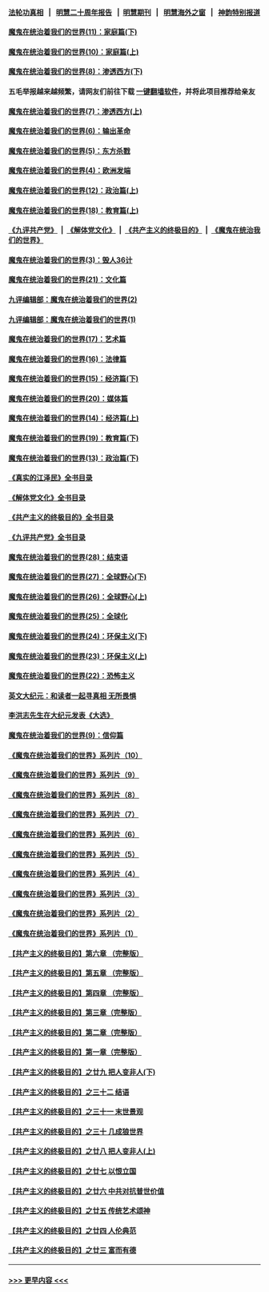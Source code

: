 #### [法轮功真相](https://github.com/gfw-breaker/truth/blob/master/README.md?t=0) &nbsp;&nbsp;|&nbsp;&nbsp; [明慧二十周年报告](https://github.com/gfw-breaker/mh-reports/blob/master/README.md?t=0) &nbsp;&nbsp;|&nbsp;&nbsp;[明慧期刊](https://github.com/gfw-breaker/mh-qikan) &nbsp;&nbsp;|&nbsp;&nbsp; [明慧海外之窗](https://github.com/gfw-breaker/mh-news/blob/master/README.md?t=0) &nbsp;&nbsp;|&nbsp;&nbsp; [神韵特别报道](https://github.com/gfw-breaker/mh-news/blob/master/shenyun.md?t=0)
#### [魔鬼在统治着我们的世界(11)：家庭篇(下)](../pages/nsc422/n10440961.md?t=11271401) 
#### [魔鬼在统治着我们的世界(10)：家庭篇(上)](../pages/nsc422/n10435448.md?t=11271401) 
#### [魔鬼在统治着我们的世界(8)：渗透西方(下)](../pages/nsc422/n10429603.md?t=11271401) 
#### 五毛举报越来越频繁，请网友们前往下载 [一键翻墙软件](https://github.com/gfw-breaker/ssr-accounts)，并将此项目推荐给亲友
#### [魔鬼在统治着我们的世界(7)：渗透西方(上)](../pages/nsc422/n10426013.md?t=11271401) 
#### [魔鬼在统治着我们的世界(6)：输出革命](../pages/nsc422/n10421536.md?t=11271401) 
#### [魔鬼在统治着我们的世界(5)：东方杀戮](../pages/nsc422/n10417707.md?t=11271401) 
#### [魔鬼在统治着我们的世界(4)：欧洲发端](../pages/nsc422/n10414890.md?t=11271401) 
#### [魔鬼在统治着我们的世界(12)：政治篇(上)](../pages/nsc422/n10444576.md?t=11271401) 
#### [魔鬼在统治着我们的世界(18)：教育篇(上)](../pages/nsc422/n10526970.md?t=11271401) 
#### [《九评共产党》](https://github.com/begood0513/9ping.md/blob/master/README.md) &nbsp;|&nbsp; [《解体党文化》](../../../../jtdwh.md/blob/master/README.md)  &nbsp;|&nbsp; [《共产主义的终极目的》](../../../../gczydzjmd.md/blob/master/README.md) &nbsp;|&nbsp; [《魔鬼在统治我们的世界》](../../../../mgztzwmdsj.md/blob/master/README.md) 
#### [魔鬼在统治着我们的世界(3)：毁人36计](../pages/nsc422/n10411583.md?t=11271401) 
#### [魔鬼在统治着我们的世界(21)：文化篇](../pages/nsc422/n10597706.md?t=11271401) 
#### [九评编辑部：魔鬼在统治着我们的世界(2)](../pages/nsc422/n10410036.md?t=11271401) 
#### [九评编辑部：魔鬼在统治着我们的世界(1)](../pages/nsc422/n10406825.md?t=11271401) 
#### [魔鬼在统治着我们的世界(17)：艺术篇](../pages/nsc422/n10499093.md?t=11271401) 
#### [魔鬼在统治着我们的世界(16)：法律篇](../pages/nsc422/n10485969.md?t=11271401) 
#### [魔鬼在统治着我们的世界(15)：经济篇(下)](../pages/nsc422/n10469975.md?t=11271401) 
#### [魔鬼在统治着我们的世界(20)：媒体篇](../pages/nsc422/n10586579.md?t=11271401) 
#### [魔鬼在统治着我们的世界(14)：经济篇(上)](../pages/nsc422/n10457370.md?t=11271401) 
#### [魔鬼在统治着我们的世界(19)：教育篇(下)](../pages/nsc422/n10564808.md?t=11271401) 
#### [魔鬼在统治着我们的世界(13)：政治篇(下)](../pages/nsc422/n10448270.md?t=11271401) 
#### [《真实的江泽民》全书目录](../pages/nsc422/n13721399.md?t=11271401) 
#### [《解体党文化》全书目录](../pages/nsc422/n13721157.md?t=11271401) 
#### [《共产主义的终极目的》全书目录](../pages/nsc422/n13721048.md?t=11271401) 
#### [《九评共产党》全书目录](../pages/nsc422/n13708085.md?t=11271401) 
#### [魔鬼在统治着我们的世界(28)：结束语](../pages/nsc422/n10936246.md?t=11271401) 
#### [魔鬼在统治着我们的世界(27)：全球野心(下)](../pages/nsc422/n10928319.md?t=11271401) 
#### [魔鬼在统治着我们的世界(26)：全球野心(上)](../pages/nsc422/n10900318.md?t=11271401) 
#### [魔鬼在统治着我们的世界(25)：全球化](../pages/nsc422/n10788205.md?t=11271401) 
#### [魔鬼在统治着我们的世界(24)：环保主义(下)](../pages/nsc422/n10695307.md?t=11271401) 
#### [魔鬼在统治着我们的世界(23)：环保主义(上)](../pages/nsc422/n10688613.md?t=11271401) 
#### [魔鬼在统治着我们的世界(22)：恐怖主义](../pages/nsc422/n10614727.md?t=11271401) 
#### [英文大纪元：和读者一起寻真相 无所畏惧](../pages/nsc422/n12542027.md?t=11271401) 
#### [李洪志先生在大纪元发表《大选》](../pages/nsc422/n12534746.md?t=11271401) 
#### [魔鬼在统治着我们的世界(9)：信仰篇](../pages/nsc422/n10432159.md?t=11271401) 
#### [《魔鬼在统治着我们的世界》系列片（10）](../pages/nsc422/n12292670.md?t=11271401) 
#### [《魔鬼在统治着我们的世界》系列片（9）](../pages/nsc422/n12290859.md?t=11271401) 
#### [《魔鬼在统治着我们的世界》系列片（8）](../pages/nsc422/n12287445.md?t=11271401) 
#### [《魔鬼在统治着我们的世界》系列片（7）](../pages/nsc422/n12283425.md?t=11271401) 
#### [《魔鬼在统治着我们的世界》系列片（6）](../pages/nsc422/n12282314.md?t=11271401) 
#### [《魔鬼在统治着我们的世界》系列片（5）](../pages/nsc422/n12281419.md?t=11271401) 
#### [《魔鬼在统治着我们的世界》系列片（4）](../pages/nsc422/n12274024.md?t=11271401) 
#### [《魔鬼在统治着我们的世界》系列片（3）](../pages/nsc422/n12271322.md?t=11271401) 
#### [《魔鬼在统治着我们的世界》系列片（2）](../pages/nsc422/n12269049.md?t=11271401) 
#### [《魔鬼在统治着我们的世界》系列片（1）](../pages/nsc422/n12267575.md?t=11271401) 
#### [【共产主义的终极目的】第六章 （完整版）](../pages/nsc422/n11428913.md?t=11271401) 
#### [【共产主义的终极目的】第五章 （完整版）](../pages/nsc422/n11428912.md?t=11271401) 
#### [【共产主义的终极目的】第四章 （完整版）](../pages/nsc422/n11428907.md?t=11271401) 
#### [【共产主义的终极目的】第三章（完整版）](../pages/nsc422/n11428848.md?t=11271401) 
#### [【共产主义的终极目的】第二章（完整版）](../pages/nsc422/n11428831.md?t=11271401) 
#### [【共产主义的终极目的】第一章（完整版）](../pages/nsc422/n11417651.md?t=11271401) 
#### [【共产主义的终极目的】之廿九 把人变非人(下)](../pages/nsc422/n11344140.md?t=11271401) 
#### [【共产主义的终极目的】之三十二 结语](../pages/nsc422/n11360535.md?t=11271401) 
#### [【共产主义的终极目的】之三十一 末世景观](../pages/nsc422/n11351129.md?t=11271401) 
#### [【共产主义的终极目的】之三十 几成狼世界](../pages/nsc422/n11348280.md?t=11271401) 
#### [【共产主义的终极目的】之廿八 把人变非人(上)](../pages/nsc422/n11340492.md?t=11271401) 
#### [【共产主义的终极目的】之廿七 以恨立国](../pages/nsc422/n11336944.md?t=11271401) 
#### [【共产主义的终极目的】之廿六 中共对抗普世价值](../pages/nsc422/n11324785.md?t=11271401) 
#### [【共产主义的终极目的】之廿五 传统艺术颂神](../pages/nsc422/n11296396.md?t=11271401) 
#### [【共产主义的终极目的】之廿四 人伦典范](../pages/nsc422/n11296397.md?t=11271401) 
#### [【共产主义的终极目的】之廿三 富而有德](../pages/nsc422/n11283598.md?t=11271401) 

----
#### [ >>> 更早内容 <<< ](../indexes/nsc422-earlier.md)
